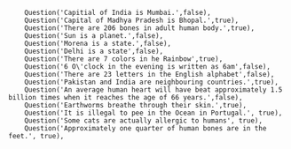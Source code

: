         Question('Capitial of India is Mumbai.',false),
        Question('Capital of Madhya Pradesh is Bhopal.',true),
        Question('There are 206 bones in adult human body.',true),
        Question('Sun is a planet.',false),
        Question('Morena is a state.',false),
        Question('Delhi is a state',false),
        Question('There are 7 colors in he Rainbow',true),
        Question('6 O\'clock in the evening is written as 6am',false),
        Question('There are 23 letters in the English alphabet',false),
        Question('Pakistan and India are neighbouring countries.',true),
        Question('An average human heart will have beat approximately 1.5 billion times when it reaches the age of 66 years.',false),
        Question('Earthworms breathe through their skin.',true),
        Question('It is illegal to pee in the Ocean in Portugal.', true),
        Question('Some cats are actually allergic to humans', true),
        Question('Approximately one quarter of human bones are in the feet.', true),
